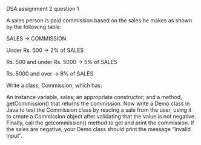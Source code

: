 DSA assignment 2 question 1

A sales person is paid commission based on the sales he makes as shown by the following
table:

SALES -> COMMISSION

Under Rs. 500 -> 2% of SALES

Rs. 500 and under Rs. 5000 -> 5% of SALES

Rs. 5000 and over -> 8% of SALES

Write a class, Commission, which has:

An instance variable, sales; an appropriate constructor; and a method, getCommission()
that returns the commission.
Now write a Demo class in Java to test the Commission class by reading a sale from the
user, using it to create a Commission object after validating that the value is not negative.
Finally, call the getcommission() method to get and print the commission. If the sales are
negative, your Demo class should print the message “Invalid Input”.